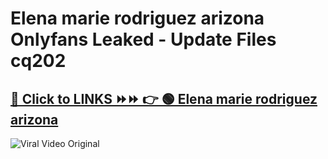 
 # Elena marie rodriguez arizona Onlyfans Leaked - Update Files cq202

## <h2><a href="https://clipsfans.com/Elena_marie_rodriguez_arizona&ref=git">🔗 Click to LINKS ⏩⏩ 👉 🟢 Elena marie rodriguez arizona </a></h2>

<a href="https://clipsfans.com/Elena_marie_rodriguez_arizona&ref=git" rel="nofollow" data-target="animated-image.originalLink"><img src="https://i.ibb.co.com/xMMVF88/686577567.gif" alt="Viral Video Original" style="max-width: 100%; display: inline-block;" data-target="animated-image.originalImage"></a>

